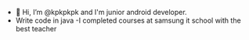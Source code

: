 - 👋 Hi, I’m @kpkpkpk and I'm junior android developer. 
- Write code in java
-I completed courses at samsung it school with the best teacher 

<!---
kpkpkpk/kpkpkpk is a ✨ special ✨ repository because its `README.md` (this file) appears on your GitHub profile.
You can click the Preview link to take a look at your changes.
--->
